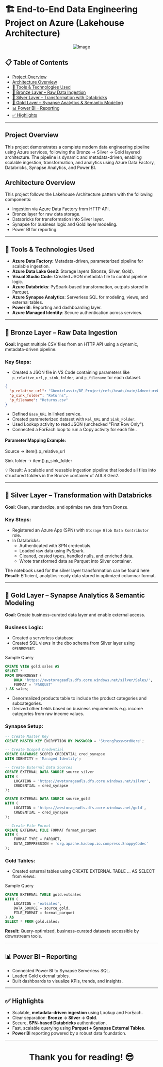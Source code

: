 # 🏗️ End-to-End Data Engineering Project on Azure (Lakehouse Architecture)
<p align="center" style="margin-bottom: 0px !important;">
<img src="https://github.com/Gbemiclassic/End-to-End-Data-Engineering-Project-on-Azure-Medallion-Architecture-/blob/main/Architecture.jpg" alt="Image">

## 📋 Table of Contents
- [Project Overview](#project-overview)
- [Architecture Overview](#architecture-overview)
- [🔧 Tools & Technologies Used](#-tools--technologies-used)
- [🔹 Bronze Layer – Raw Data Ingestion](#-bronze-layer--raw-data-ingestion)
- [🥂 Silver Layer – Transformation with Databricks](#-silver-layer--transformation-with-databricks)
- [🥇 Gold Layer – Synapse Analytics & Semantic Modeling](#-gold-layer--synapse-analytics--semantic-modeling)
- [📊 Power BI – Reporting](#-power-bi--reporting)
- [✅ Highlights](#-highlights)

***

## Project Overview
This project demonstrates a complete modern data engineering pipeline using Azure services, following the Bronze → Silver → Gold layered architecture. The pipeline is dynamic and metadata-driven, enabling scalable ingestion, transformation, and analytics using Azure Data Factory, Databricks, Synapse Analytics, and Power BI.

## Architecture Overview
This project follows the Lakehouse Architecture pattern with the following components:
- Ingestion via Azure Data Factory from HTTP API.
- Bronze layer for raw data storage.
- Databricks for transformation into Silver layer.
- Synapse for business logic and Gold layer modeling.
- Power BI for reporting.

***

## 🔧 Tools & Technologies Used
- **Azure Data Factory**: Metadata-driven, parameterized pipeline for scalable ingestion.
- **Azure Data Lake Gen2**: Storage layers (Bronze, Silver, Gold).
- **Visual Studio Code**: Created JSON metadata file to control pipeline logic.
- **Azure Databricks**: PySpark-based transformation, outputs stored in Parquet.
- **Azure Synapse Analytics**: Serverless SQL for modeling, views, and external tables.
- **Power BI**: Reporting and dashboarding layer.
- **Azure Managed Identity**: Secure authentication across services.

***

## 🥉 Bronze Layer – Raw Data Ingestion
**Goal:** Ingest multiple CSV files from an HTTP API using a dynamic, metadata-driven pipeline.

### Key Steps:
- Created a JSON file in VS Code containing parameters like `p_relative_url`, `p_sink_folder`, and `p_filename` for each dataset.
```json
{
  "p_relative_url": "Gbemiclassic/DE_Project/refs/heads/main/AdventureWorks_Returns.csv",
  "p_sink_folder": "Returns",
  "p_filename": "Returns.csv"
}
```
- Defined `Base_URL` in linked service.
- Created parameterized dataset with `Rel_URL` and `Sink_Folder`.
- Used Lookup activity to read JSON (unchecked "First Row Only").
- Connected a ForEach loop to run a Copy activity for each file..

#### Parameter Mapping Example:

Source → item().p_relative_url

Sink folder → item().p_sink_folder

💡 Result: A scalable and reusable ingestion pipeline that loaded all files into structured folders in the Bronze container of ADLS Gen2.

***

## 🥈 Silver Layer – Transformation with Databricks
**Goal:** Clean, standardize, and optimize raw data from Bronze.

### Key Steps:
- Registered an Azure App (SPN) with `Storage Blob Data Contributor` role.
- In Databricks:
  - Authenticated with SPN credentials.
  - Loaded raw data using PySpark.
  - Cleaned, casted types, handled nulls, and enriched data.
  - Wrote transformed data as Parquet into Silver container.

The notebook used for the silver layer transformation can be found here 
**Result:** Efficient, analytics-ready data stored in optimized columnar format.

***

## 🥇 Gold Layer – Synapse Analytics & Semantic Modeling
**Goal:** Create business-curated data layer and enable external access.

### Business Logic:
- Created a serverless database
- Created SQL views in the dbo schema from Silver layer using `OPENROWSET`:

Sample Query
```sql
CREATE VIEW gold.sales AS
SELECT *
FROM OPENROWSET (
    BULK 'https://awstorageadls.dfs.core.windows.net/silver/Sales/',
    FORMAT = 'PARQUET'
) AS sales;
```
- Denormalized products table to include the product categories and subcategories.
- Derived other fields based on business requirements e.g. income categories from raw income values.

### Synapse Setup:
```sql
-- Create Master Key
CREATE MASTER KEY ENCRYPTION BY PASSWORD = 'StrongPasswordHere';

-- Create Scoped Credential
CREATE DATABASE SCOPED CREDENTIAL cred_synapse
WITH IDENTITY = 'Managed Identity';

-- Create External Data Sources
CREATE EXTERNAL DATA SOURCE source_silver
WITH (
    LOCATION = 'https://awstorageadls.dfs.core.windows.net/silver',
    CREDENTIAL = cred_synapse
);

CREATE EXTERNAL DATA SOURCE source_gold
WITH (
    LOCATION = 'https://awstorageadls.dfs.core.windows.net/gold',
    CREDENTIAL = cred_synapse
);

-- Create File Format
CREATE EXTERNAL FILE FORMAT format_parquet
WITH (
    FORMAT_TYPE = PARQUET,
    DATA_COMPRESSION = 'org.apache.hadoop.io.compress.SnappyCodec'
);
```


### Gold Tables:
- Created external tables using CREATE EXTERNAL TABLE ... AS SELECT from views:

Sample Query
```sql
CREATE EXTERNAL TABLE gold.extsales
WITH (
    LOCATION = 'extsales',
    DATA_SOURCE = source_gold,
    FILE_FORMAT = format_parquet
) AS
SELECT * FROM gold.sales;
```

**Result:** Query-optimized, business-curated datasets accessible by downstream tools.

***

## 📊 Power BI – Reporting
- Connected Power BI to Synapse Serverless SQL.
- Loaded Gold external tables.
- Built dashboards to visualize KPIs, trends, and insights.

***

## ✅ Highlights
- Scalable, **metadata-driven ingestion** using Lookup and ForEach.
- Clear separation: **Bronze → Silver → Gold**.
- Secure, **SPN-based Databricks** authentication.
- Fast, scalable querying using **Parquet + Synapse External Tables**.
- **Power BI** reporting powered by a robust data foundation.

---

# <p align="center">Thank you for reading! 😎</p>

